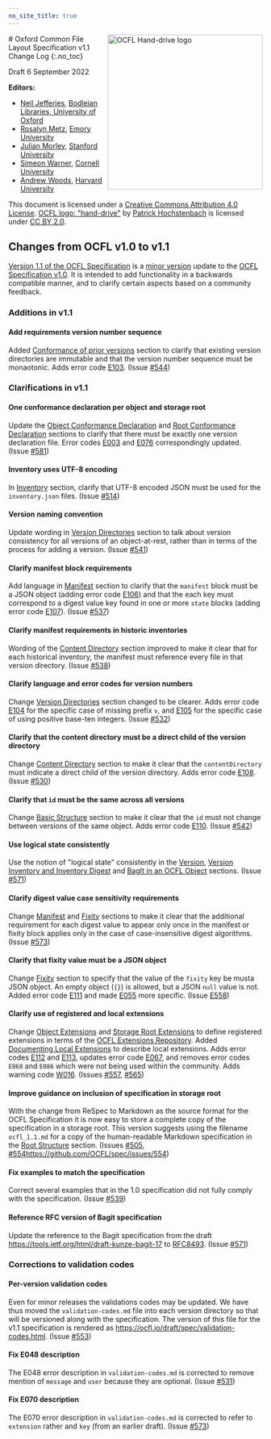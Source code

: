 ```yaml
---
no_site_title: true
---
```

<img src="https://avatars0.githubusercontent.com/u/35607965" alt="OCFL Hand-drive logo" style="float:right;width:307px;height:307px;"/>
# Oxford Common File Layout Specification v1.1 Change Log
{:.no_toc}

Draft 6 September 2022

**Editors:**

* [Neil Jefferies](https://orcid.org/0000-0003-3311-3741), [Bodleian Libraries, University of Oxford](http://www.bodleian.ox.ac.uk/)
* [Rosalyn Metz](https://orcid.org/0000-0003-3526-2230), [Emory University](https://web.library.emory.edu/)
* [Julian Morley](https://orcid.org/0000-0003-4176-1933), [Stanford University](https://library.stanford.edu/)
* [Simeon Warner](https://orcid.org/0000-0002-7970-7855), [Cornell University](https://www.library.cornell.edu/)
* [Andrew Woods](https://orcid.org/0000-0002-8318-4225), [Harvard University](https://library.harvard.edu/)

This document is licensed under a [Creative Commons Attribution 4.0
License](https://creativecommons.org/licenses/by/4.0/). [OCFL logo:
"hand-drive"](https://avatars0.githubusercontent.com/u/35607965) by
[Patrick Hochstenbach](http://orcid.org/0000-0001-8390-6171) is
licensed under [CC BY 2.0](https://creativecommons.org/licenses/by/2.0/).

## Changes from OCFL v1.0 to v1.1

[Version 1.1 of the OCFL Specification](https://ocfl.io/draft/spec/) is a [minor version](https://semver.org/) update to the [OCFL Specification v1.0](https://ocfl.io/1.0/spec/). It is intended to add functionality in a backwards compatible manner, and to clarify certain aspects based on a community feedback.

### Additions in v1.1

#### Add requirements version number sequence

Added [Conformance of prior versions](https://ocfl.io/draft/spec/#conformance-of-prior-versions) section to clarify that existing version directories are immutable and that the version number sequence must be monaotonic. Adds error code [E103](https://ocfl.io/draft/spec/#E103). (Issue [#544](https://github.com/OCFL/spec/issues/544))

### Clarifications in v1.1

#### One conformance declaration per object and storage root

Update the [Object Conformance Declaration](https://ocfl.io/draft/spec/#object-conformance-declaration) and [Root Conformance Declaration](https://ocfl.io/draft/spec/#root-conformance-declaration) sections to clarify that there must be exactly one version declaration file. Error codes [E003](https://ocfl.io/draft/spec/#003) and [E076](https://ocfl.io/draft/spec/#E076) correspondingly updated. (Issue [#581](https://github.com/OCFL/spec/issues/581))

#### Inventory uses UTF-8 encoding

In [Inventory](https://ocfl.io/draft/spec/#inventory) section, clarify that UTF-8 encoded JSON must be used for the `inventory.json` files. (Issue [#514](https://github.com/OCFL/spec/issues/514))

#### Version naming convention

Update wording in [Version Directories](https://ocfl.io/draft/spec/#version-directories) section to talk about version consistency for all versions of an object-at-rest, rather than in terms of the process for adding a version. (Issue [#541](https://github.com/OCFL/spec/issues/541))

#### Clarify manifest block requirements

Add language in [Manifest](https://ocfl.io/draft/spec/#manifest) section to clarify that the `manifest` block must be a JSON object (adding error code [E106](https://ocfl.io/draft/spec/#E106)) and that the each key must correspond to a digest value key found in one or more `state` blocks (adding error code [E107](https://ocfl.io/draft/spec/#E107)). (Issue [#537](https://github.com/OCFL/spec/issues/537))

#### Clarify manifest requirements in historic inventories

Wording of the [Content Directory](https://ocfl.io/draft/spec/#content-directory) section improved to make it clear that for each historical inventory, the manifest must reference every file in that version directory. (Issue [#538](https://github.com/OCFL/spec/issues/538))

#### Clarify language and error codes for version numbers

Change [Version Directories](https://ocfl.io/draft/spec/#version-directories) section changed to be clearer. Adds error code [E104](https://ocfl.io/draft/spec/#E104) for the specific case of missing prefix `v`, and [E105](https://ocfl.io/draft/spec/#E105) for the specific case of using positive base-ten integers. (Issue [#532](https://github.com/OCFL/spec/issues/532))

#### Clarify that the content directory must be a direct child of the version directory

Change [Content Directory](https://ocfl.io/draft/spec/#content-directory) section to make it clear that the `contentDirectory` must indicate a direct child of the version directory. Adds error code [E108](https://ocfl.io/draft/spec/#E108). (Issue [#530](https://github.com/OCFL/spec/issues/530))

#### Clarify that `id` must be the same across all versions

Change [Basic Structure](https://ocfl.io/draft/spec/#inventory-structure) section to make it clear that the `id` must not change between versions of the same object. Adds error code [E110](https://ocfl.io/draft/spec/#E110). (Issue [#542](https://github.com/OCFL/spec/issues/542))

#### Use logical state consistently

Use the notion of "logical state" consistently in the [Version](https://ocfl.io/draft/spec/#version), [Version Inventory and Inventory Digest](https://ocfl.io/draft/spec/#version-inventory) and [BagIt in an OCFL Object](https://ocfl.io/draft/spec/#example-bagit-in-ocfl) sections. (Issue [#571](https://github.com/OCFL/spec/issues/571))

#### Clarify digest value case sensitivity requirements

Change [Manifest](https://ocfl.io/draft/spec/#manifest) and [Fixity](https://ocfl.io/draft/spec/#fixity) sections to make it clear that the additional requirement for each digest value to appear only once in the manifest or fixity block applies only in the case of case-insensitive digest algorithms. (Issue [#573](https://github.com/OCFL/spec/issues/573))

#### Clarify that fixity value must be a JSON object

Change [Fixity](https://ocfl.io/draft/spec/#fixity) section to specify that the value of the `fixity` key  be musta JSON object. An empty object (`{}`) is allowed, but a JSON `null` value is not. Added error code [E111](https://ocfl.io/draft/spec/#E111) and made [E055](https://ocfl.io/draft/spec/#E055) more specific. (Issue [E558](https://github.com/OCFL/spec/issues/558))

#### Clarify use of registered and local extensions

Change [Object Extensions](https://ocfl.io/draft/spec/#object-extensions) and [Storage Root Extensions](https://ocfl.io/draft/spec/#storage-root-extensions) to define registered extensions in terms of the [OCFL Extensions Repository](https://ocfl.github.io/extensions/). Added [Documenting Local Extensions](https://ocfl.io/draft/spec/#documenting-local-extensions) to describe local extensions. Adds error codes [E112](https://ocfl.io/draft/spec/#E112) and [E113](https://ocfl.io/draft/spec/#E113), updates error code [E067](https://ocfl.io/draft/spec/#E067), and removes error codes `E068` and `E086` which were not being used within the community. Adds warning code [W016](https://ocfl.io/draft/spec/#W016). (Issues [#557](https://github.com/OCFL/spec/issues/557), [#565](https://github.com/OCFL/spec/issues/565))

#### Improve guidance on inclusion of specification in storage root

With the change from ReSpec to Markdown as the source format for the OCFL Specification it is now easy to store a complete copy of the specification in a storage root. This version suggests using the filename `ocfl_1.1.md` for a copy of the human-readable Markdown specification in the [Root Structure](https://ocfl.io/draft/spec/#root-structure) section. (Issues [#505](https://github.com/OCFL/spec/issues/505), [#554]()https://github.com/OCFL/spec/issues/554)

#### Fix examples to match the specification

Correct several examples that in the 1.0 specification did not fully comply with the specification. (Issue [#539](https://github.com/OCFL/spec/issues/539))

#### Reference RFC version of Bagit specification

Update the reference to the Bagit specification from the draft <https://tools.ietf.org/html/draft-kunze-bagit-17> to [RFC8493](https://datatracker.ietf.org/doc/html/rfc8493). (Issue [#571](https://github.com/OCFL/spec/issues/571))

### Corrections to validation codes

#### Per-version validation codes

Even for minor releases the validations codes may be updated. We have thus moved the `validation-codes.md` file into each version directory so that will be versioned along with the specification. The version of this file for the v1.1 specification is rendered as <https://ocfl.io/draft/spec/validation-codes.html>. (Issue [#553](https://github.com/OCFL/spec/issues/553))

#### Fix E048 description

The E048 error description in `validation-codes.md` is corrected to remove mention of `message` and `user` because they are optional. (Issue [#531](https://github.com/OCFL/spec/issues/531))

#### Fix E070 description

The E070 error description in `validation-codes.md` is corrected to refer to `extension` rather and `key` (from an earlier draft). (Issue [#573](https://github.com/OCFL/spec/issues/573))
